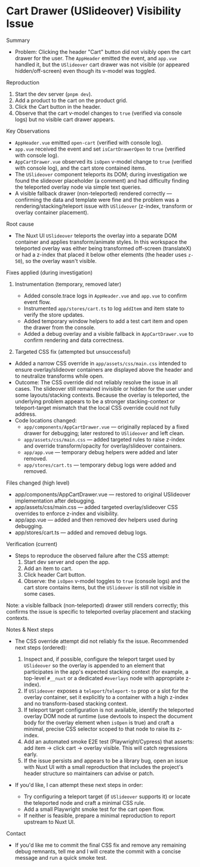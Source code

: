 # Cart Drawer (USlideover) Visibility Issue

Summary

- Problem: Clicking the header "Cart" button did not visibly open the cart drawer for the user. The `AppHeader` emitted the event, and `app.vue` handled it, but the `USlideover` cart drawer was not visible (or appeared hidden/off-screen) even though its v-model was toggled.

Reproduction

1. Start the dev server (`pnpm dev`).
2. Add a product to the cart on the product grid.
3. Click the Cart button in the header.
4. Observe that the cart v-model changes to `true` (verified via console logs) but no visible cart drawer appears.

Key Observations

- `AppHeader.vue` emitted `open-cart` (verified with console log).
- `app.vue` received the event and set `isCartDrawerOpen` to `true` (verified with console log).
- `AppCartDrawer.vue` observed its `isOpen` v-model change to `true` (verified with console log), and the cart store contained items.
- The `USlideover` component teleports its DOM; during investigation we found the slideover placeholder (a comment) and had difficulty finding the teleported overlay node via simple text queries.
- A visible fallback drawer (non-teleported) rendered correctly — confirming the data and template were fine and the problem was a rendering/stacking/teleport issue with `USlideover` (z-index, transform or overlay container placement).

Root cause

- The Nuxt UI `USlideover` teleports the overlay into a separate DOM container and applies transform/animate styles. In this workspace the teleported overlay was either being transformed off-screen (translateX) or had a z-index that placed it below other elements (the header uses `z-50`), so the overlay wasn't visible.

Fixes applied (during investigation)

1. Instrumentation (temporary, removed later)
   - Added console.trace logs in `AppHeader.vue` and `app.vue` to confirm event flow.
   - Instrumented `app/stores/cart.ts` to log `addItem` and item state to verify the store updates.
   - Added temporary window helpers to add a test cart item and open the drawer from the console.
   - Added a debug overlay and a visible fallback in `AppCartDrawer.vue` to confirm rendering and data correctness.

2. Targeted CSS fix (attempted but unsuccessful)
  - Added a narrow CSS override in `app/assets/css/main.css` intended to ensure overlay/slideover containers are displayed above the header and to neutralize transforms while open.
  - Outcome: The CSS override did not reliably resolve the issue in all cases. The slideover still remained invisible or hidden for the user under some layouts/stacking contexts. Because the overlay is teleported, the underlying problem appears to be a stronger stacking-context or teleport-target mismatch that the local CSS override could not fully address.
   - Code locations changed:
     - `app/components/AppCartDrawer.vue` — originally replaced by a fixed drawer for debugging; later restored to `USlideover` and left clean.
     - `app/assets/css/main.css` — added targeted rules to raise z-index and override transform/opacity for overlay/slideover containers.
     - `app/app.vue` — temporary debug helpers were added and later removed.
     - `app/stores/cart.ts` — temporary debug logs were added and removed.

Files changed (high level)

- app/components/AppCartDrawer.vue — restored to original USlideover implementation after debugging.
- app/assets/css/main.css — added targeted overlay/slideover CSS overrides to enforce z-index and visibility.
- app/app.vue — added and then removed dev helpers used during debugging.
- app/stores/cart.ts — added and removed debug logs.

Verification (current)

- Steps to reproduce the observed failure after the CSS attempt:
  1. Start dev server and open the app.
  2. Add an item to cart.
  3. Click header Cart button.
  4. Observe: the `isOpen` v-model toggles to `true` (console logs) and the cart store contains items, but the `USlideover` is still not visible in some cases.

Note: a visible fallback (non-teleported) drawer still renders correctly; this confirms the issue is specific to teleported overlay placement and stacking contexts.

Notes & Next steps

- The CSS override attempt did not reliably fix the issue. Recommended next steps (ordered):
  1. Inspect and, if possible, configure the teleport target used by `USlideover` so the overlay is appended to an element that participates in the app's expected stacking context (for example, a top-level `#__nuxt` or a dedicated `#overlays` node with appropriate z-index).
  2. If `USlideover` exposes a `teleport`/`teleport-to` prop or a slot for the overlay container, set it explicitly to a container with a high z-index and no transform-based stacking context.
  3. If teleport target configuration is not available, identify the teleported overlay DOM node at runtime (use devtools to inspect the document body for the overlay element when `isOpen` is true) and craft a minimal, precise CSS selector scoped to that node to raise its z-index.
  4. Add an automated smoke E2E test (Playwright/Cypress) that asserts: add item → click cart → overlay visible. This will catch regressions early.
  5. If the issue persists and appears to be a library bug, open an issue with Nuxt UI with a small reproduction that includes the project's header structure so maintainers can advise or patch.

- If you'd like, I can attempt these next steps in order:
  - Try configuring a teleport target (if `USlideover` supports it) or locate the teleported node and craft a minimal CSS rule.
  - Add a small Playwright smoke test for the cart open flow.
  - If neither is feasible, prepare a minimal reproduction to report upstream to Nuxt UI.

Contact

- If you'd like me to commit the final CSS fix and remove any remaining debug remnants, tell me and I will create the commit with a concise message and run a quick smoke test.

